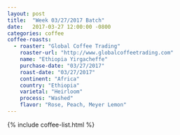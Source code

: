 ```yaml
---
layout: post
title:  "Week 03/27/2017 Batch"
date:   2017-03-27 12:00:00 -0800
categories: coffee
coffee-roasts:
  - roaster: "Global Coffee Trading"
    roaster-url: "http://www.globalcoffeetrading.com"
    name: "Ethiopia Yirgacheffe"
    purchase-date: "03/27/2017"
    roast-date: "03/27/2017"
    continent: "Africa"
    country: "Ethiopia"
    varietal: "Heirloom"
    process: "Washed"
    flavor: "Rose, Peach, Meyer Lemon"
---
```


{% include coffee-list.html %}

